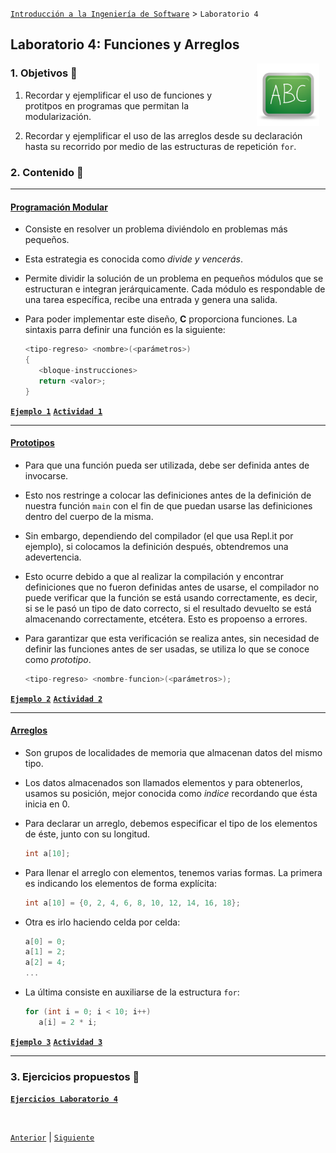 [`Introducción a la Ingeniería de Software`](../README.md) > `Laboratorio 4`

## Laboratorio 4: Funciones y Arreglos

<img src="../imagenes/pizarron.png" align="right" height="100" width="100" hspace="10">

### 1. Objetivos :dart:

1. Recordar y ejemplificar el uso de funciones y protitpos en programas que permitan la modularización.

1. Recordar y ejemplificar el uso de las arreglos desde su declaración hasta su recorrido por medio de las estructuras de repetición `for`.

### 2. Contenido :blue_book:

---

#### <ins>Programación Modular </ins>

- Consiste en resolver un problema diviéndolo en problemas más pequeños.

- Esta estrategia es conocida como *divide y vencerás*. 

- Permite dividir la solución de un problema en pequeños módulos que se estructuran e integran jerárquicamente. Cada módulo es respondable de una tarea específica, recibe una entrada y genera una salida.

- Para poder implementar este diseño, __C__ proporciona funciones. La sintaxis parra definir una función es la siguiente:

   ```c
   <tipo-regreso> <nombre>(<parámetros>)
   {
      <bloque-instrucciones>
      return <valor>;
   }
   ```

[**`Ejemplo 1`**](ejemplo01/README.md) [**`Actividad 1`**](actividad01/README.md)

---

#### <ins>Prototipos</ins>

- Para que una función pueda ser utilizada, debe ser definida antes de invocarse. 

- Esto nos restringe a colocar las definiciones antes de la definición de nuestra función `main` con el fin de que puedan usarse las definiciones dentro del cuerpo de la misma.

- Sin embargo, dependiendo del compilador (el que usa Repl.it por ejemplo), si colocamos la definición después, obtendremos una adevertencia.

- Esto ocurre debido a que al realizar la compilación y encontrar definiciones que no fueron definidas antes de usarse, el compilador no puede verificar que la función se está usando correctamente, es decir, si se le pasó un tipo de dato correcto, si el resultado devuelto se está almacenando correctamente, etcétera. Esto es propoenso a errores.

- Para garantizar que esta verificación se realiza antes, sin necesidad de definir las funciones antes de ser usadas, se utiliza lo que se conoce como *prototipo*.

   ```c
   <tipo-regreso> <nombre-funcion>(<parámetros>);
   ```

[**`Ejemplo 2`**](ejemplo02/README.md) [**`Actividad 2`**](actividad02/README.md)

---

#### <ins>Arreglos</ins>

- Son grupos de localidades de memoria que almacenan datos del mismo tipo.

- Los datos almacenados son llamados elementos y para obtenerlos, usamos su posición, mejor conocida como *indice* recordando que ésta inicia en 0.

- Para declarar un arreglo, debemos especificar el tipo de los elementos de éste, junto con su longitud.

  ```c
  int a[10];
  ```

- Para llenar el arreglo con elementos, tenemos varias formas. La primera es indicando los elementos de forma explícita:

  ```c
  int a[10] = {0, 2, 4, 6, 8, 10, 12, 14, 16, 18};
  ```

- Otra es irlo haciendo celda por celda:

   ```c
   a[0] = 0;
   a[1] = 2;
   a[2] = 4;
   ...
   ```

- La última consiste en auxiliarse de la estructura `for`:

   ```c
   for (int i = 0; i < 10; i++)
      a[i] = 2 * i;
   ```

[**`Ejemplo 3`**](ejemplo03/README.md) [**`Actividad 3`**](actividad03/README.md)

---


### 3. Ejercicios propuestos :memo:

[**`Ejercicios Laboratorio 4`**](ejercicios/README.md)

<br/>

[`Anterior`](../laboratorio03/README.md) | [`Siguiente`](../laboratorio05/README.md)
